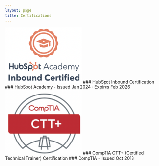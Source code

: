```yaml
---
layout: page
title: Certifications
---
```

<!--
<img src="assets/Google Analytics Logo.png" width="250">
### Google Analytics Certification ###
Coursera - 
Issued April 2024
-->

<img src="assets/Hubspot Inbound Logo.png" width="250">
### HubSpot Inbound Certification ###
HubSpot Academy - 
Issued Jan 2024 · Expires Feb 2026

<img src="assets/CompTia CTT+ Logo.png" width="250">
### CompTIA CTT+ (Certified Technical Trainer) Certification ###
CompTIA - 
Issued Oct 2018

